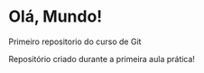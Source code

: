 # Olá, Mundo!
 Primeiro repositorio do curso de Git
 
 Repositório criado durante a primeira aula prática!